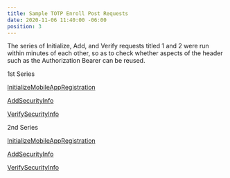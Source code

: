 ```yaml
---
title: Sample TOTP Enroll Post Requests
date: 2020-11-06 11:40:00 -06:00
position: 3
---
```


The series of Initialize, Add, and Verify requests titled 1 and 2 were run within minutes of each other, so as to check whether aspects of the header such as the Authorization Bearer can be reused.

1st Series

[InitializeMobileAppRegistration](/totp-enroll-requests/initializemobileappregistration1/)

[AddSecurityInfo](/totp-enroll-requests/addsecurityinfo1/)

[VerifySecurityInfo](/totp-enroll-requests/verifysecurityinfo1/)

2nd Series

[InitializeMobileAppRegistration](/totp-enroll-requests/initializemobileappregistration2/)

[AddSecurityInfo](/totp-enroll-requests/addsecurityinfo2/)

[VerifySecurityInfo](/totp-enroll-requests/verifysecurityinfo2/)